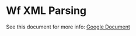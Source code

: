 # Wf XML Parsing #
See this document for more info: [Google Document](http://docs.google.com/Doc?id=dcqwxd9s_25cbsrvcd7)
